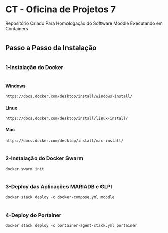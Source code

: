 # CT - Oficina de Projetos 7

Repositório Criado Para Homologação do Software Moodle Executando em Containers

#

## Passo a Passo da Instalação

#

### 1-Instalação do Docker
#

#### Windows    
    https://docs.docker.com/desktop/install/windows-install/

#### Linux
    https://docs.docker.com/desktop/install/linux-install/

#### Mac
    https://docs.docker.com/desktop/install/mac-install/   

#    
### 2-Instalação do Docker Swarm

    docker swarm init

#
### 3-Deploy das Aplicações MARIADB e GLPI

    docker stack deploy -c docker-compose.yml moodle

#
### 4-Deploy do Portainer

    docker stack deploy -c portainer-agent-stack.yml portainer